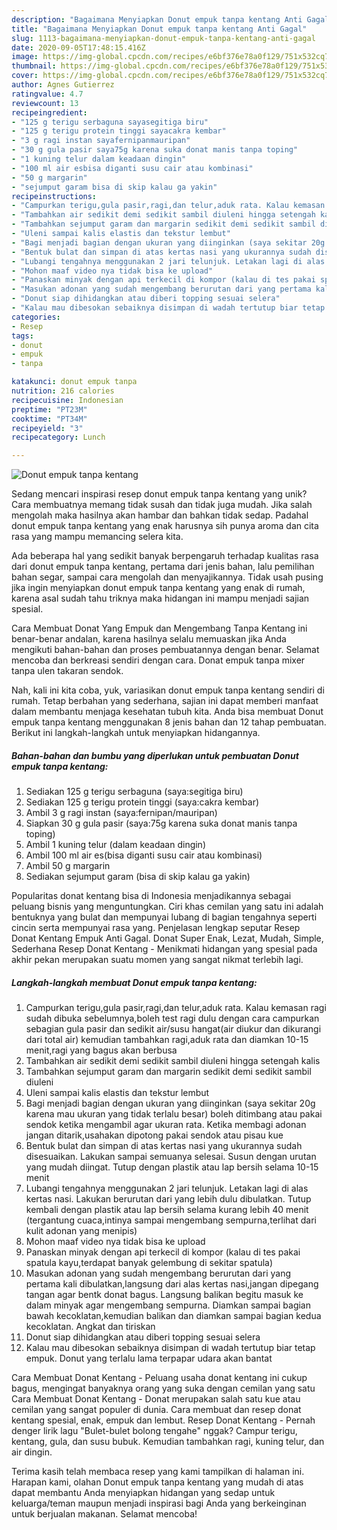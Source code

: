 ```yaml
---
description: "Bagaimana Menyiapkan Donut empuk tanpa kentang Anti Gagal"
title: "Bagaimana Menyiapkan Donut empuk tanpa kentang Anti Gagal"
slug: 1113-bagaimana-menyiapkan-donut-empuk-tanpa-kentang-anti-gagal
date: 2020-09-05T17:48:15.416Z
image: https://img-global.cpcdn.com/recipes/e6bf376e78a0f129/751x532cq70/donut-empuk-tanpa-kentang-foto-resep-utama.jpg
thumbnail: https://img-global.cpcdn.com/recipes/e6bf376e78a0f129/751x532cq70/donut-empuk-tanpa-kentang-foto-resep-utama.jpg
cover: https://img-global.cpcdn.com/recipes/e6bf376e78a0f129/751x532cq70/donut-empuk-tanpa-kentang-foto-resep-utama.jpg
author: Agnes Gutierrez
ratingvalue: 4.7
reviewcount: 13
recipeingredient:
- "125 g terigu serbaguna sayasegitiga biru"
- "125 g terigu protein tinggi sayacakra kembar"
- "3 g ragi instan sayafernipanmauripan"
- "30 g gula pasir saya75g karena suka donat manis tanpa toping"
- "1 kuning telur dalam keadaan dingin"
- "100 ml air esbisa diganti susu cair atau kombinasi"
- "50 g margarin"
- "sejumput garam bisa di skip kalau ga yakin"
recipeinstructions:
- "Campurkan terigu,gula pasir,ragi,dan telur,aduk rata. Kalau kemasan ragi sudah dibuka sebelumnya,boleh test ragi dulu dengan cara campurkan sebagian gula pasir dan sedikit air/susu hangat(air diukur dan dikurangi dari total air) kemudian tambahkan ragi,aduk rata dan diamkan 10-15 menit,ragi yang bagus akan berbusa"
- "Tambahkan air sedikit demi sedikit sambil diuleni hingga setengah kalis"
- "Tambahkan sejumput garam dan margarin sedikit demi sedikit sambil diuleni"
- "Uleni sampai kalis elastis dan tekstur lembut"
- "Bagi menjadi bagian dengan ukuran yang diinginkan (saya sekitar 20g karena mau ukuran yang tidak terlalu besar) boleh ditimbang atau pakai sendok ketika mengambil agar ukuran rata. Ketika membagi adonan jangan ditarik,usahakan dipotong pakai sendok atau pisau kue"
- "Bentuk bulat dan simpan di atas kertas nasi yang ukurannya sudah disesuaikan. Lakukan sampai semuanya selesai. Susun dengan urutan yang mudah diingat. Tutup dengan plastik atau lap bersih selama 10-15 menit"
- "Lubangi tengahnya menggunakan 2 jari telunjuk. Letakan lagi di alas kertas nasi. Lakukan berurutan dari yang lebih dulu dibulatkan. Tutup kembali dengan plastik atau lap bersih selama kurang lebih 40 menit (tergantung cuaca,intinya sampai mengembang sempurna,terlihat dari kulit adonan yang menipis)"
- "Mohon maaf video nya tidak bisa ke upload"
- "Panaskan minyak dengan api terkecil di kompor (kalau di tes pakai spatula kayu,terdapat banyak gelembung di sekitar spatula)"
- "Masukan adonan yang sudah mengembang berurutan dari yang pertama kali dibulatkan,langsung dari alas kertas nasi,jangan dipegang tangan agar bentk donat bagus. Langsung balikan begitu masuk ke dalam minyak agar mengembang sempurna. Diamkan sampai bagian bawah kecoklatan,kemudian balikan dan diamkan sampai bagian kedua kecoklatan. Angkat dan tiriskan"
- "Donut siap dihidangkan atau diberi topping sesuai selera"
- "Kalau mau dibesokan sebaiknya disimpan di wadah tertutup biar tetap empuk. Donut yang terlalu lama terpapar udara akan bantat"
categories:
- Resep
tags:
- donut
- empuk
- tanpa

katakunci: donut empuk tanpa 
nutrition: 216 calories
recipecuisine: Indonesian
preptime: "PT23M"
cooktime: "PT34M"
recipeyield: "3"
recipecategory: Lunch

---
```



![Donut empuk tanpa kentang](https://img-global.cpcdn.com/recipes/e6bf376e78a0f129/751x532cq70/donut-empuk-tanpa-kentang-foto-resep-utama.jpg)

Sedang mencari inspirasi resep donut empuk tanpa kentang yang unik? Cara membuatnya memang tidak susah dan tidak juga mudah. Jika salah mengolah maka hasilnya akan hambar dan bahkan tidak sedap. Padahal donut empuk tanpa kentang yang enak harusnya sih punya aroma dan cita rasa yang mampu memancing selera kita.

Ada beberapa hal yang sedikit banyak berpengaruh terhadap kualitas rasa dari donut empuk tanpa kentang, pertama dari jenis bahan, lalu pemilihan bahan segar, sampai cara mengolah dan menyajikannya. Tidak usah pusing jika ingin menyiapkan donut empuk tanpa kentang yang enak di rumah, karena asal sudah tahu triknya maka hidangan ini mampu menjadi sajian spesial.

Cara Membuat Donat Yang Empuk dan Mengembang Tanpa Kentang ini benar-benar andalan, karena hasilnya selalu memuaskan jika Anda mengikuti bahan-bahan dan proses pembuatannya dengan benar. Selamat mencoba dan berkreasi sendiri dengan cara. Donat empuk tanpa mixer tanpa ulen takaran sendok.


Nah, kali ini kita coba, yuk, variasikan donut empuk tanpa kentang sendiri di rumah. Tetap berbahan yang sederhana, sajian ini dapat memberi manfaat dalam membantu menjaga kesehatan tubuh kita. Anda bisa membuat Donut empuk tanpa kentang menggunakan 8 jenis bahan dan 12 tahap pembuatan. Berikut ini langkah-langkah untuk menyiapkan hidangannya.

<!--inarticleads1-->

##### Bahan-bahan dan bumbu yang diperlukan untuk pembuatan Donut empuk tanpa kentang:

1. Sediakan 125 g terigu serbaguna (saya:segitiga biru)
1. Sediakan 125 g terigu protein tinggi (saya:cakra kembar)
1. Ambil 3 g ragi instan (saya:fernipan/mauripan)
1. Siapkan 30 g gula pasir (saya:75g karena suka donat manis tanpa toping)
1. Ambil 1 kuning telur (dalam keadaan dingin)
1. Ambil 100 ml air es(bisa diganti susu cair atau kombinasi)
1. Ambil 50 g margarin
1. Sediakan sejumput garam (bisa di skip kalau ga yakin)


Popularitas donat kentang bisa di Indonesia menjadikannya sebagai peluang bisnis yang menguntungkan. Ciri khas cemilan yang satu ini adalah bentuknya yang bulat dan mempunyai lubang di bagian tengahnya seperti cincin serta mempunyai rasa yang. Penjelasan lengkap seputar Resep Donat Kentang Empuk Anti Gagal. Donat Super Enak, Lezat, Mudah, Simple, Sederhana Resep Donat Kentang - Menikmati hidangan yang spesial pada akhir pekan merupakan suatu momen yang sangat nikmat terlebih lagi. 

<!--inarticleads2-->

##### Langkah-langkah membuat Donut empuk tanpa kentang:

1. Campurkan terigu,gula pasir,ragi,dan telur,aduk rata. Kalau kemasan ragi sudah dibuka sebelumnya,boleh test ragi dulu dengan cara campurkan sebagian gula pasir dan sedikit air/susu hangat(air diukur dan dikurangi dari total air) kemudian tambahkan ragi,aduk rata dan diamkan 10-15 menit,ragi yang bagus akan berbusa
1. Tambahkan air sedikit demi sedikit sambil diuleni hingga setengah kalis
1. Tambahkan sejumput garam dan margarin sedikit demi sedikit sambil diuleni
1. Uleni sampai kalis elastis dan tekstur lembut
1. Bagi menjadi bagian dengan ukuran yang diinginkan (saya sekitar 20g karena mau ukuran yang tidak terlalu besar) boleh ditimbang atau pakai sendok ketika mengambil agar ukuran rata. Ketika membagi adonan jangan ditarik,usahakan dipotong pakai sendok atau pisau kue
1. Bentuk bulat dan simpan di atas kertas nasi yang ukurannya sudah disesuaikan. Lakukan sampai semuanya selesai. Susun dengan urutan yang mudah diingat. Tutup dengan plastik atau lap bersih selama 10-15 menit
1. Lubangi tengahnya menggunakan 2 jari telunjuk. Letakan lagi di alas kertas nasi. Lakukan berurutan dari yang lebih dulu dibulatkan. Tutup kembali dengan plastik atau lap bersih selama kurang lebih 40 menit (tergantung cuaca,intinya sampai mengembang sempurna,terlihat dari kulit adonan yang menipis)
1. Mohon maaf video nya tidak bisa ke upload
1. Panaskan minyak dengan api terkecil di kompor (kalau di tes pakai spatula kayu,terdapat banyak gelembung di sekitar spatula)
1. Masukan adonan yang sudah mengembang berurutan dari yang pertama kali dibulatkan,langsung dari alas kertas nasi,jangan dipegang tangan agar bentk donat bagus. Langsung balikan begitu masuk ke dalam minyak agar mengembang sempurna. Diamkan sampai bagian bawah kecoklatan,kemudian balikan dan diamkan sampai bagian kedua kecoklatan. Angkat dan tiriskan
1. Donut siap dihidangkan atau diberi topping sesuai selera
1. Kalau mau dibesokan sebaiknya disimpan di wadah tertutup biar tetap empuk. Donut yang terlalu lama terpapar udara akan bantat


Cara Membuat Donat Kentang - Peluang usaha donat kentang ini cukup bagus, mengingat banyaknya orang yang suka dengan cemilan yang satu Cara Membuat Donat Kentang - Donat merupakan salah satu kue atau cemilan yang sangat populer di dunia. Cara membuat dan resep donat kentang spesial, enak, empuk dan lembut. Resep Donat Kentang - Pernah denger lirik lagu &#34;Bulet-bulet bolong tengahe&#34; nggak? Campur terigu, kentang, gula, dan susu bubuk. Kemudian tambahkan ragi, kuning telur, dan air dingin. 

Terima kasih telah membaca resep yang kami tampilkan di halaman ini. Harapan kami, olahan Donut empuk tanpa kentang yang mudah di atas dapat membantu Anda menyiapkan hidangan yang sedap untuk keluarga/teman maupun menjadi inspirasi bagi Anda yang berkeinginan untuk berjualan makanan. Selamat mencoba!
